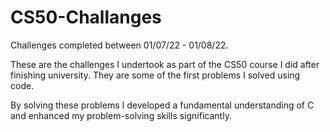 # CS50-Challanges

Challenges completed between 01/07/22 - 01/08/22.

These are the challenges I undertook as part of the CS50 course I did after finishing university. They are some of the first problems I solved using code. 

By solving these problems I developed a fundamental understanding of C and enhanced my problem-solving skills significantly. 

